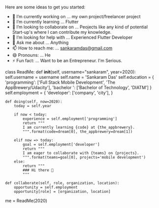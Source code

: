 Here are some ideas to get you started:

- 🔭 I’m currently working on ... my own project/freelancer project
- 🌱 I’m currently learning ... Flutter
- 👯 I’m looking to collaborate on ... Peojects like any kind of potential Start-up's where I can contribute my knowledge.
- 🤔 I’m looking for help with ... Experienced Flutter Developer
- 💬 Ask me about ... Anything
- 📫 How to reach me: ... sankaramdas@gmail.com
- 😄 Pronouns: ... He
- ⚡ Fun fact: ... Want to be an Entrepreneur. I'm Serious.

class ReadMe:
    def __init__(self, username="sankaram", year=2020):
        self.username = username
        self.name = 'Sankaram Das'
        self.education = {
            'programming': ['Full Stack Mobile Development', 'The AppBrewery/Udacity'],
            'bachelor ': ['Bachelor of Technology', 'DIATM']
        }
        self.employment = {
            'developer': ['company', 'city'],
        }

    def doing(self, now=2020):
        today = self.year

        if now < today:
            experience = self.employment['programming']
            return """
            I am currently learning {code} at {the_appbrewery}.
            """.format(code=dream[0], the_appbrewery=dream[1])
        
        elif now => today:
            goal = self.employment['developer']
            return """
            I am eager to collaborate with {teams} on {projects}.
            """.format(teams=goal[0], projects='mobile development')
        else:
            return """
            ### Hi there 👋
            """
        
    def collaborate(self, role, organization, location):
        opportunity = self.employment
        opportunity[role] = [organization, location]

me = ReadMe(2020)
